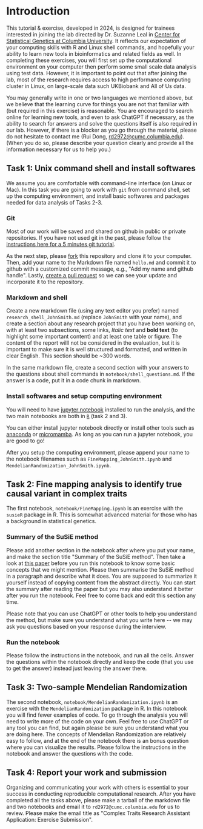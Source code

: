 # Introduction

This tutorial & exercise, developed in 2024, is designed for trainees interested in joining the lab directed by Dr. Suzanne Leal in [Center for Statistical Genetics at Columbia University](https://www.neurology.columbia.edu/research/research-centers-and-programs/center-statistical-genetics#:~:text=We%20are%20a%20group%20of,statistical%20genetics%20and%20genetic%20epidemiology.). It reflects our expectation of your computing skills with R and Linux shell commands, and hopefully your ability to learn new tools in bioinformatics and related fields as well. In completing these exercises, you will first set up the computational environment on your computer then perform some small scale data analysis using test data. However, it is important to point out that after joining the lab, most of the research requires access to high performance computing cluster in Linux, on large-scale data such UKBiobank and All of Us data.

You may generally write in one or two languages we mentioned above, but we believe that the learning curve for things you are not that familiar with (but required in this exercise) is reasonable. You are encouraged to search online for learning new tools, and even to ask ChatGPT if necessary, as the ability to search for answers and solve the questions itself is also required in our lab. However, if there is a blocker as you go through the material, please do not hesitate to contact me (Rui Dong, rd2972@cumc.columbia.edu). (When you do so, please describe your question clearly and provide all the information necessary for us to help you.)

## Task 1: Unix command shell and install softwares

We assume you are comfortable with command-line interface (on Linux or Mac). In this task you are going to work with `git` from command shell, set up the computing environment, and install basic softwares and packages needed for data analysis of Tasks 2-3.

### Git

Most of our work will be saved and shared on github in public or private repositories. If you have not used git in the past, please follow the [instructions here for a 5 minutes git tutorial](https://wanggroup.org/orientation/5m-git).

As the next step, please [fork](https://docs.github.com/en/free-pro-team@latest/github/getting-started-with-github/fork-a-repo) this repository and clone it to your computer. Then, add your name to the Markdown file named `hello.md` and commit it to github with a customized commit message, e.g., "Add my name and github handle". Lastly, [create a pull request](https://docs.github.com/en/free-pro-team@latest/github/collaborating-with-issues-and-pull-requests/about-pull-requests) so we can see your update and incorporate it to the repository.

### Markdown and shell

Create a new markdown file (using any text editor you prefer) named `research_shell_JohnSmith.md` (replace `JohnSmith` with your name), and create a section about any research project that you have been working on, with at least two subsections, some links, *Italic text* and **bold text** (to highlight some important content) and at least one table or figure. The content of the report willl not be considered in the evaluation, but it is important to make sure it is well structured and formatted, and written in clear English. This section should be ~300 words.

In the same markdown file, create a second section with your answers to the questions about shell commands in `notebook/shell_questions.md`. If the answer is a code, put it in a code chunk in markdown.

### Install softwares and setup computing environment

You will need to have [jupyter notebook](https://jupyter.org) installed to run the analysis, and the two main notebooks are both in [`R`](https://www.r-project.org) (task 2 and 3).

You can either install jupyter notebook directly or install other tools such as [anaconda](https://www.anaconda.com/download) or [micromamba](https://mamba.readthedocs.io/en/latest/installation/micromamba-installation.html). As long as you can run a jupyter notebook, you are good to go!

After you setup the computing environment, please append your name to the notebook filenames such as `FineMapping_JohnSmith.ipynb` and `MendelianRandomization_JohnSmith.ipynb`.

## Task 2: Fine mapping analysis to identify true causal variant in complex traits

The first notebook, `notebook/FineMapping.ipynb` is an exercise with the `susieR` package in R. This is somewhat advanced material for those who has a background in statistical genetics.

### Summary of the SuSiE method
Please add another section in the notebook after where you put your name, and make the section title "Summary of the SuSiE method". Then take a look at [this paper](https://academic.oup.com/jrsssb/article/82/5/1273/7056114) before you run this notebook to know some basic concepts that we might mention. Please then summarise the SuSiE method in a paragraph and describe what it does. You are supposed to summarize it yourself instead of copying content from the abstract directly. You can start the summary after reading the paper but you may also understand it better after you run the notebook. Feel free to come back and edit this section any time.

Please note that you can use ChatGPT or other tools to help you understand the method, but make sure you understand what you write here -- we may ask you questions based on your response during the interview.

### Run the notebook

Please follow the instructions in the notebook, and run all the cells. Answer the questions within the notebook directly and keep the code (that you use to get the answer) instead just leaving the answer there.


## Task 3: Two-sample Mendelian Randomization

The second notebook, `notebook/MendelianRandomization.ipynb` is an exercise with the `MendelianRandomization` package in R. In this notebook you will find fewer examples of code. To go through the analysis you will need to write more of the code on your own. Feel free to use ChatGPT or any tool you can find, but again please be sure you understand what you are doing here. The concepts of Mendelian Randomization are relatively easy to follow, and at the end of the notebook there is an bonus question where you can visualize the results. Please follow the instructions in the notebook and answer the questions with the code. 


## Task 4: Report your work and submission

Organizing and communicating your work with others is essential to your success in conducting reproducible computational research. After you have completed all the tasks above, please make a tarball of the markdown file and two notebooks and email it to `rd2972@cumc.columbia.edu` for us to review. Please make the email title as "Complex Traits Research Assistant Application: Exercise Submission".


